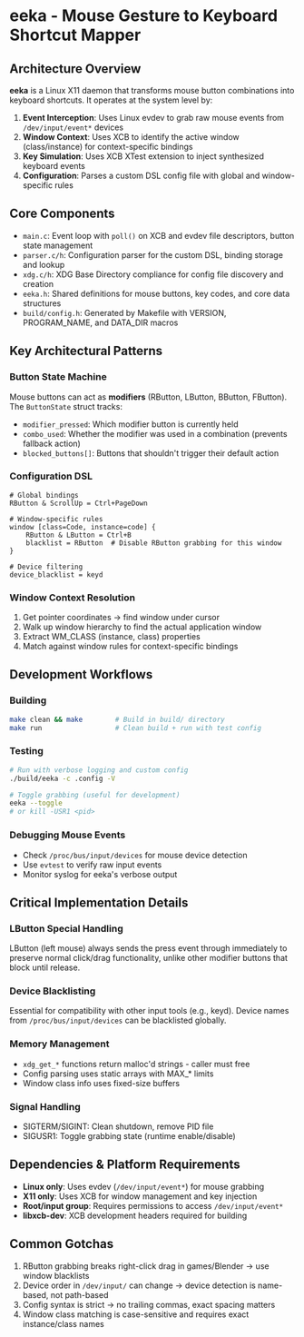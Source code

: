 # eeka - Mouse Gesture to Keyboard Shortcut Mapper

## Architecture Overview

**eeka** is a Linux X11 daemon that transforms mouse button combinations into keyboard shortcuts. It operates at the system level by:

1. **Event Interception**: Uses Linux evdev to grab raw mouse events from `/dev/input/event*` devices
2. **Window Context**: Uses XCB to identify the active window (class/instance) for context-specific bindings
3. **Key Simulation**: Uses XCB XTest extension to inject synthesized keyboard events
4. **Configuration**: Parses a custom DSL config file with global and window-specific rules

## Core Components

- `main.c`: Event loop with `poll()` on XCB and evdev file descriptors, button state management
- `parser.c/h`: Configuration parser for the custom DSL, binding storage and lookup
- `xdg.c/h`: XDG Base Directory compliance for config file discovery and creation
- `eeka.h`: Shared definitions for mouse buttons, key codes, and core data structures
- `build/config.h`: Generated by Makefile with VERSION, PROGRAM_NAME, and DATA_DIR macros

## Key Architectural Patterns

### Button State Machine
Mouse buttons can act as **modifiers** (RButton, LButton, BButton, FButton). The `ButtonState` struct tracks:
- `modifier_pressed`: Which modifier button is currently held
- `combo_used`: Whether the modifier was used in a combination (prevents fallback action)
- `blocked_buttons[]`: Buttons that shouldn't trigger their default action

### Configuration DSL
```
# Global bindings
RButton & ScrollUp = Ctrl+PageDown

# Window-specific rules  
window [class=Code, instance=code] {
    RButton & LButton = Ctrl+B
    blacklist = RButton  # Disable RButton grabbing for this window
}

# Device filtering
device_blacklist = keyd
```

### Window Context Resolution
1. Get pointer coordinates → find window under cursor
2. Walk up window hierarchy to find the actual application window
3. Extract WM_CLASS (instance, class) properties
4. Match against window rules for context-specific bindings

## Development Workflows

### Building
```bash
make clean && make        # Build in build/ directory
make run                  # Clean build + run with test config
```

### Testing
```bash
# Run with verbose logging and custom config
./build/eeka -c .config -V

# Toggle grabbing (useful for development)
eeka --toggle
# or kill -USR1 <pid>
```

### Debugging Mouse Events
- Check `/proc/bus/input/devices` for mouse device detection
- Use `evtest` to verify raw input events
- Monitor syslog for eeka's verbose output

## Critical Implementation Details

### LButton Special Handling
LButton (left mouse) always sends the press event through immediately to preserve normal click/drag functionality, unlike other modifier buttons that block until release.

### Device Blacklisting
Essential for compatibility with other input tools (e.g., keyd). Device names from `/proc/bus/input/devices` can be blacklisted globally.

### Memory Management
- `xdg_get_*` functions return malloc'd strings - caller must free
- Config parsing uses static arrays with MAX_* limits
- Window class info uses fixed-size buffers

### Signal Handling
- SIGTERM/SIGINT: Clean shutdown, remove PID file
- SIGUSR1: Toggle grabbing state (runtime enable/disable)

## Dependencies & Platform Requirements

- **Linux only**: Uses evdev (`/dev/input/event*`) for mouse grabbing
- **X11 only**: Uses XCB for window management and key injection
- **Root/input group**: Requires permissions to access `/dev/input/event*`
- **libxcb-dev**: XCB development headers required for building

## Common Gotchas

1. RButton grabbing breaks right-click drag in games/Blender → use window blacklists
2. Device order in `/dev/input/` can change → device detection is name-based, not path-based  
3. Config syntax is strict → no trailing commas, exact spacing matters
4. Window class matching is case-sensitive and requires exact instance/class names
